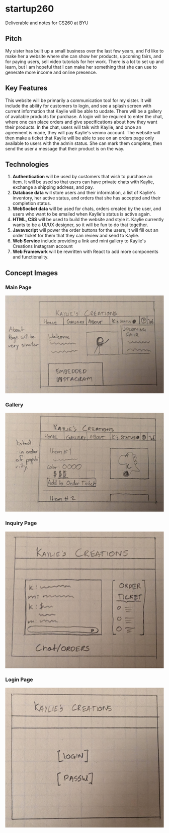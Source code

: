 # startup260
Deliverable and notes for CS260 at BYU
## Pitch
My sister has built up a small business over the last few years, and I'd like to make her a website where she can show her products, upcoming fairs, and for paying users, sell video tutorials for her work.
There is a lot to set up and learn, but I am hopeful that I can make her something that she can use to generate more income and online presence.

## Key Features
This website will be primarily a communication tool for my sister. It will include the ability for customers to login, and see a splash screen with current information that Kaylie will be able to uodate. There will be a gallery of available products for purchase. A login will be required to enter the chat, where one can place orders and give specifications about how they want their products. In the chat, users will talk with Kaylie, and once an agreement is made, they will pay Kaylie's venmo account. The website will then make a ticket that Kaylie will be able to see on an orders page only available to users with the admin status. She can mark them complete, then send the user a message that their product is on the way. 

## Technologies
1. **Authentication** will be used by customers that wish to purchase an item. It will be used so that users can have private chats with Kaylie, exchange a shipping address, and pay. 
2. **Database data** will store users and their information, a list of Kaylie's inventory, her active status, and orders that she has accepted and their completion status.
3. **WebSocket data** will be used for chats, orders created by the user, and users who want to be emailed when Kaylie's status is active again.
4. **HTML, CSS** will be used to build the website and style it. Kaylie currently wants to be a UI/UX designer, so it will be fun to do that together.
5. **Javavscript** will power the order buttons for the users, it will fill out an order ticket for them that they can review and send to Kaylie.
6. **Web Service** include providing a link and mini gallery to Kaylie's Creations Instagram account
7. **Web Framework** will be rewritten with React to add more components and functionality.

## Concept Images
### Main Page
![Screenshot of a mainpage](https://github.com/DallinJacksonE/startup260/blob/main/docs/pics/homepage.jpg)

### Gallery
![Concept Drawing of the gallery](https://github.com/DallinJacksonE/startup260/blob/main/docs/pics/gallery.jpg)

### Inquiry Page
![Concept Drawing of the inquiry page, where conversations and orders are had](https://github.com/DallinJacksonE/startup260/blob/main/docs/pics/orderchat.jpg)

### Login Page
![Concept Drawing of the login page](https://github.com/DallinJacksonE/startup260/blob/main/docs/pics/login.jpg)


